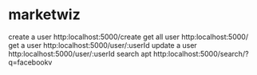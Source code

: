 # marketwiz
create a user http:localhost:5000/create
get all user http:localhost:5000/
get a user http:localhost:5000/user/:userId
update a user http:localhost:5000/user/:userId
search apt http:localhost:5000/search/?q=facebookv
